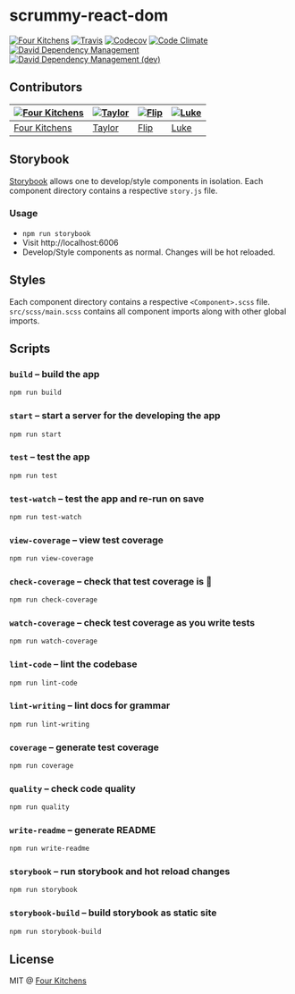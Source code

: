 # scrummy-react-dom

[![Four Kitchens](https://img.shields.io/badge/4K-Four%20Kitchens-35AA4E.svg?style=flat-square)](https://fourkitchens.com/)
[![Travis](https://img.shields.io/travis/fourkitchens/scrummy-react-dom.svg?style=flat-square)](https://travis-ci.org/fourkitchens/scrummy-react-dom/)
[![Codecov](https://img.shields.io/codecov/c/github/fourkitchens/scrummy-react-dom.svg?style=flat-square)](https://codecov.io/gh/fourkitchens/scrummy-react-dom)
[![Code Climate](https://img.shields.io/codeclimate/github/fourkitchens/scrummy-react-dom.svg?style=flat-square)](https://codeclimate.com/github/fourkitchens/scrummy-react-dom)
[![David Dependency Management](https://img.shields.io/david/fourkitchens/scrummy-react-dom.svg?style=flat-square)](https://david-dm.org/fourkitchens/scrummy-react-dom)
[![David Dependency Management (dev)](https://img.shields.io/david/dev/fourkitchens/scrummy-react-dom.svg?style=flat-square)](https://david-dm.org/dev/fourkitchens/scrummy-react-dom#info=devDependencies&view=table)

## Contributors

[![Four Kitchens](https://avatars.githubusercontent.com/u/348885?s=130)](https://github.com/fourkitchens) | [![Taylor](https://avatars.githubusercontent.com/u/1486573?s=130)](https://github.com/tsmith512) | [![Flip](https://avatars.githubusercontent.com/u/1306968?s=130)](https://github.com/flipactual) | [![Luke](https://avatars.githubusercontent.com/u/1127238?s=130)](https://github.com/infiniteluke)
--- | --- | --- | ---
[Four Kitchens](https://github.com/fourkitchens) | [Taylor](https://github.com/tsmith512) | [Flip](https://github.com/flipactual) | [Luke](https://github.com/infiniteluke)
## Storybook

[Storybook](https://github.com/kadirahq/react-storybook) allows one to develop/style components in isolation.
Each component directory contains a respective `story.js` file.

### Usage
* `npm run storybook`
* Visit http://localhost:6006
* Develop/Style components as normal. Changes will be hot reloaded.

## Styles

Each component directory contains a respective `<Component>.scss` file. `src/scss/main.scss` contains all component imports along with other global imports.

## Scripts

### `build` – build the app

```sh
npm run build
```

### `start` – start a server for the developing the app

```sh
npm run start
```

### `test` – test the app

```sh
npm run test
```

### `test-watch` – test the app and re-run on save

```sh
npm run test-watch
```

### `view-coverage` – view test coverage

```sh
npm run view-coverage
```

### `check-coverage` – check that test coverage is :100:

```sh
npm run check-coverage
```

### `watch-coverage` – check test coverage as you write tests

```sh
npm run watch-coverage
```

### `lint-code` – lint the codebase

```sh
npm run lint-code
```

### `lint-writing` – lint docs for grammar

```sh
npm run lint-writing
```

### `coverage` – generate test coverage

```sh
npm run coverage
```

### `quality` – check code quality

```sh
npm run quality
```

### `write-readme` – generate README

```sh
npm run write-readme
```


### `storybook` – run storybook and hot reload changes

```sh
npm run storybook
```

### `storybook-build` – build storybook as static site

```sh
npm run storybook-build
```

## License

MIT @ [Four Kitchens](https://github.com/fourkitchens)
